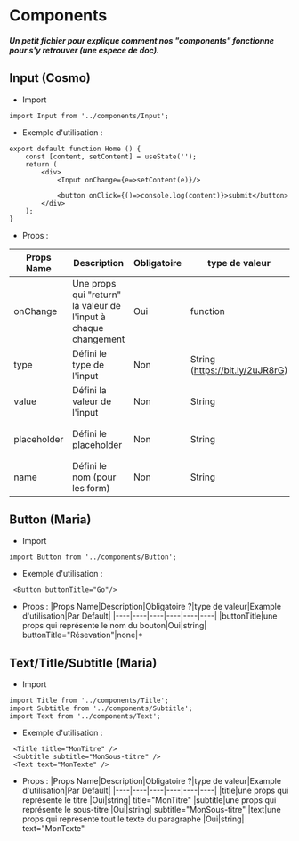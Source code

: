 # Components
##### Un petit fichier pour explique comment nos "components" fonctionne pour s'y retrouver (une espece de doc).


## Input (Cosmo)
* Import
```
import Input from '../components/Input';
```

* Exemple d'utilisation :
```
export default function Home () {
    const [content, setContent] = useState('');
    return (
        <div>
            <Input onChange={e=>setContent(e)}/>
            
            <button onClick={()=>console.log(content)}>submit</button>
        </div>
    );
}
```

* Props :

|Props Name|Description|Obligatoire|type de valeur|Example d'utilisation|Par Default|
|----|----|----|----|----|----|
|onChange|Une props qui "return" la valeur de l'input à chaque changement|Oui|function|`onChange={(value)=>console.log(value)}`|none|
|type|Défini le type de l'input|Non|String (https://bit.ly/2uJR8rG) |`type='password'`|`'text'`|
|value|Défini la valeur de l'input|Non|String|`value='Votre email'`|`''`|
|placeholder|Défini le placeholder|Non|String|`placeholder='try paris'`|`'PLACE HOLDER PROPS MISSING'`|
|name|Défini le nom (pour les form)|Non|String|`name='firstname'`|none|

## Button (Maria)
* Import
```
import Button from '../components/Button';
```
* Exemple d'utilisation :
```
 <Button buttonTitle="Go"/>
```

* Props :
|Props Name|Description|Obligatoire ?|type de valeur|Example d'utilisation|Par Default|
|----|----|----|----|----|----|
|buttonTitle|une props qui représente le nom du bouton|Oui|string| buttonTitle="Résevation"|none|*


## Text/Title/Subtitle (Maria)
* Import
```
import Title from '../components/Title';
import Subtitle from '../components/Subtitle';
import Text from '../components/Text';
```
* Exemple d'utilisation :
```
 <Title title="MonTitre" />
 <Subtitle subtitle="MonSous-titre" />
 <Text text="MonTexte" />
```

* Props :
|Props Name|Description|Obligatoire ?|type de valeur|Example d'utilisation|Par Default|
|----|----|----|----|----|----|
|title|une props qui représente le titre |Oui|string| title="MonTitre"
|subtitle|une props qui représente le sous-titre |Oui|string| subtitle="MonSous-titre"
|text|une props qui représente tout le texte du paragraphe |Oui|string| text="MonTexte"
